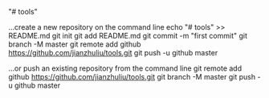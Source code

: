 "# tools" 

...create a new repository on the command line
echo "# tools" >> README.md
git init
git add README.md
git commit -m "first commit"
git branch -M master
git remote add github https://github.com/jianzhuliu/tools.git
git push -u github master

...or push an existing repository from the command line
git remote add github https://github.com/jianzhuliu/tools.git
git branch -M master
git push -u github master